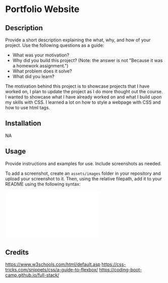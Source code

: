 #  Portfolio Website

## Description

Provide a short description explaining the what, why, and how of your project. Use the following questions as a guide:

- What was your motivation?
- Why did you build this project? (Note: the answer is not "Because it was a homework assignment.")
- What problem does it solve?
- What did you learn?

The motivation behind this project is to showcase projects that I have worked on, I plan to update the project as I do more thought out the course. I wanted to showcase what I have already worked on and what I build upon my skills with CSS. I learned a lot on how to style a webpage with CSS and how to use html tags. 

## Installation

NA

## Usage

Provide instructions and examples for use. Include screenshots as needed.

To add a screenshot, create an `assets/images` folder in your repository and upload your screenshot to it. Then, using the relative filepath, add it to your README using the following syntax:

![image of website](assests/images/portfolio.pdf)

## Credits

https://www.w3schools.com/html/default.asp
https://css-tricks.com/snippets/css/a-guide-to-flexbox/
https://coding-boot-camp.github.io/full-stack/

